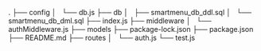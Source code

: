 .
├── config
│   └── db.js
├── db
│   ├── smartmenu_db_ddl.sql
│   └── smartmenu_db_dml.sql
├── index.js
├── middleware
│   └── authMiddleware.js
├── models
├── package-lock.json
├── package.json
├── README.md
├── routes
│   └── auth.js
└── test.js

